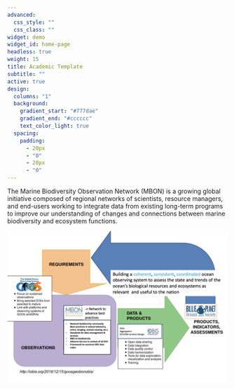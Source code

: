 ```yaml
---
advanced:
  css_style: ""
  css_class: ""
widget: demo
widget_id: home-page
headless: true
weight: 15
title: Academic Template
subtitle: ""
active: true
design:
  columns: "1"
  background:
    gradient_start: "#777dae"
    gradient_end: "#cccccc"
    text_color_light: true
  spacing:
    padding:
      - 20px
      - "0"
      - 20px
      - "0"
---
```

The Marine Biodiversity Observation Network (MBON) is a growing global initiative composed of regional networks of scientists, resource managers, and end-users working to integrate data from existing long-term programs to improve our understanding of changes and connections between marine biodiversity and ecosystem functions.



![](/static/media/mbon_goos_framework.png)